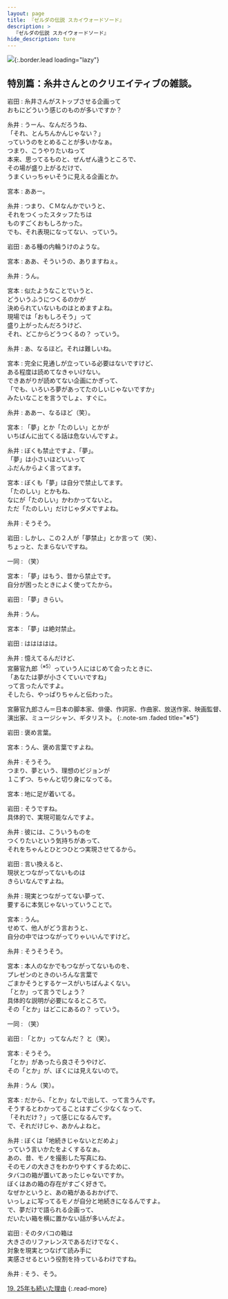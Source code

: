 ```yaml
---
layout: page
title: 『ゼルダの伝説 スカイウォードソード』
description: >
  『ゼルダの伝説 スカイウォードソード』
hide_description: ture
---
```


![](/others/interviews/jp/wii/souj/sp/img/mainvisual18.jpg){:.border.lead loading="lazy"}

## 特別篇：糸井さんとのクリエイティブの雑談。

岩田
: 糸井さんがストップさせる企画って<br>おもにどういう感じのものが多いですか？

糸井
: うーん、なんだろうね、<br>「それ、とんちんかんじゃない？」<br>っていうのをとめることが多いかなぁ。<br>つまり、こうやりたいねって<br>本来、思ってるものと、ぜんぜん違うところで、<br>その場が盛り上がるだけで、<br>うまくいっちゃいそうに見える企画とか。

宮本
: ああー。

糸井
: つまり、ＣＭなんかでいうと、<br>それをつくったスタッフたちは<br>ものすごくおもしろかった。<br>でも、それ表現になってない、っていう。

岩田
: ある種の内輪うけのような。

宮本
: ああ、そういうの、ありますねぇ。

糸井
: うん。

宮本
: 似たようなことでいうと、<br>どういうふうにつくるのかが<br>決められていないものはとめますよね。<br>現場では「おもしろそう」って<br>盛り上がったんだろうけど、<br>それ、どこからどうつくるの？ っていう。

糸井
: あ、なるほど。それは難しいね。

宮本
: 完全に見通しが立っている必要はないですけど、<br>ある程度は読めてなきゃいけない。<br>できあがりが読めてない企画にかぎって、<br>「でも、いろいろ夢があってたのしいじゃないですか」<br>みたいなことを言うでしょ、すぐに。

糸井
: ああー、なるほど（笑）。

宮本
: 「夢」とか「たのしい」とかが<br>いちばんに出てくる話は危ないんですよ。

糸井
: ぼくも禁止ですよ、「夢」。<br>「夢」は小さいほどいいって<br>ふだんからよく言ってます。

宮本
: ぼくも「夢」は自分で禁止してます。<br>「たのしい」とかもね、<br>なにが「たのしい」かわかってないと。<br>ただ「たのしい」だけじゃダメですよね。

糸井
: そうそう。

岩田
: しかし、この２人が「夢禁止」とか言って（笑）、<br>ちょっと、たまらないですね。

一同
: （笑）

宮本
: 「夢」はもう、昔から禁止です。<br>自分が困ったときによく使ってたから。

岩田
: 「夢」きらい。

糸井
: うん。

宮本
: 「夢」は絶対禁止。

岩田
: ははははは。

糸井
: 憶えてるんだけど、<br>宮藤官九郎<sup>（※5）</sup>っていう人にはじめて会ったときに、<br>「あなたは夢が小さくていいですね」<br>って言ったんですよ。<br>そしたら、やっぱりちゃんと伝わった。

宮藤官九郎さん＝日本の脚本家、俳優、作詞家、作曲家、放送作家、映画監督、演出家、ミュージシャン、ギタリスト。
{:.note-sm .faded title="※5"}

岩田
: 褒め言葉。

宮本
: うん、褒め言葉ですよね。

糸井
: そうそう。<br>つまり、夢という、理想のビジョンが<br>１こずつ、ちゃんと切り身になってる。

宮本
: 地に足が着いてる。

岩田
: そうですね。<br>具体的で、実現可能なんですよ。

糸井
: 彼には、こういうものを<br>つくりたいという気持ちがあって、<br>それをちゃんとひとつひとつ実現させてるから。

岩田
: 言い換えると、<br>現状とつながってないものは<br>きらいなんですよね。

糸井
: 現実とつながってない夢って、<br>要するに本気じゃないっていうことで。

宮本
: うん。<br>せめて、他人がどう言おうと、<br>自分の中ではつながってりゃいいんですけど。

糸井
: そうそうそう。

宮本
: 本人のなかでもつながってないものを、<br>プレゼンのときのいろんな言葉で<br>ごまかそうとするケースがいちばんよくない。<br>「とか」って言うでしょう？<br>具体的な説明が必要になるところで。<br>その「とか」はどこにあるの？ っていう。

一同
: （笑）

岩田
: 「とか」ってなんだ？ と（笑）。

宮本
: そうそう。<br>「とか」があったら良さそうやけど、<br>その「とか」が、ぼくには見えないので。

糸井
: うん（笑）。

宮本
: だから、「とか」なしで出して、って言うんです。<br>そうするとわかってることはすごく少なくなって、<br>「それだけ？」って感じになるんです。<br>で、それだけじゃ、あかんよねと。

糸井
: ぼくは「地続きじゃないとだめよ」<br>っていう言いかたをよくするなぁ。<br>あの、昔、モノを撮影した写真にね、<br>そのモノの大きさをわかりやすくするために、<br>タバコの箱が置いてあったじゃないですか。<br>ぼくはあの箱の存在がすごく好きで。<br>なぜかというと、あの箱があるおかげで、<br>いっしょに写ってるモノが自分と地続きになるんですよ。<br>で、夢だけで語られる企画って、<br>だいたい箱を横に置かない話が多いんだよ。

岩田
: そのタバコの箱は<br>大きさのリファレンスであるだけでなく、<br>対象を現実とつなげて読み手に<br>実感させるという役割を持っているわけですね。

糸井
: そう、そう。

[19. 25年も続いた理由](19.md)
{:.read-more}


